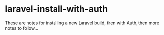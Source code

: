 # laravel-install-with-auth
These are notes for installing a new Laravel build, then with Auth, then more notes to follow...
